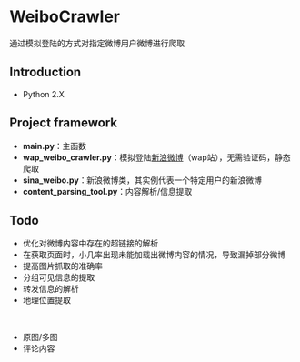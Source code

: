 # WeiboCrawler
通过模拟登陆的方式对指定微博用户微博进行爬取

## Introduction
- Python 2.X

## Project framework
- **main.py**：主函数
- **wap_weibo_crawler.py**：模拟登陆[新浪微博](https://weibo.cn)（wap站），无需验证码，静态爬取
- **sina_weibo.py**：新浪微博类，其实例代表一个特定用户的新浪微博
- **content_parsing_tool.py**：内容解析/信息提取

## Todo
- 优化对微博内容中存在的超链接的解析
- 在获取页面时，小几率出现未能加载出微博内容的情况，导致漏掉部分微博
- 提高图片抓取的准确率
- 分组可见信息的提取
- 转发信息的解析
- 地理位置提取
<br/>

- 原图/多图
- 评论内容

